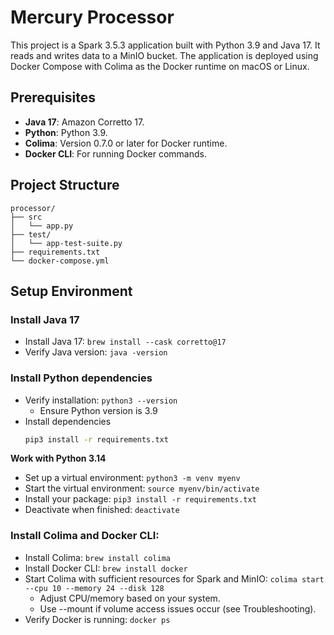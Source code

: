 # Mercury Processor

This project is a Spark 3.5.3 application built with Python 3.9 and Java 17. It reads and writes data to a MinIO bucket. The application is deployed using Docker Compose with Colima as the Docker runtime on macOS or Linux.

## Prerequisites

- **Java 17**: Amazon Corretto 17.
- **Python**: Python 3.9.
- **Colima**: Version 0.7.0 or later for Docker runtime.
- **Docker CLI**: For running Docker commands.

## Project Structure

```
processor/
├── src
│   └── app.py
├── test/
│   └── app-test-suite.py
├── requirements.txt
└── docker-compose.yml
```

## Setup Environment

### Install Java 17

- Install Java 17: `brew install --cask corretto@17`
- Verify Java version: `java -version`

### Install Python dependencies

- Verify installation: `python3 --version`
  - Ensure Python version is 3.9
- Install dependencies
  ```sh
  pip3 install -r requirements.txt
  ```

**Work with Python 3.14**

- Set up a virtual environment: `python3 -m venv myenv`
- Start the virtual environment: `source myenv/bin/activate`
- Install your package: `pip3 install -r requirements.txt`
- Deactivate when finished: `deactivate`

### Install Colima and Docker CLI:
- Install Colima: `brew install colima`
- Install Docker CLI: `brew install docker`
- Start Colima with sufficient resources for Spark and MinIO: `colima start --cpu 10 --memory 24 --disk 128`
  - Adjust CPU/memory based on your system.
  - Use --mount if volume access issues occur (see Troubleshooting).
- Verify Docker is running: `docker ps`
